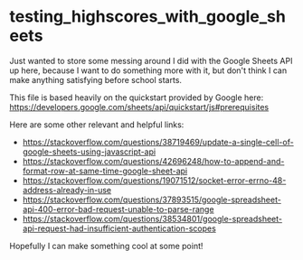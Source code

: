 # testing_highscores_with_google_sheets
Just wanted to store some messing around I did with the Google Sheets API up here, because I want to do something more with it, but don't think I can make anything satisfying before school starts.

This file is based heavily on the quickstart provided by Google here:
https://developers.google.com/sheets/api/quickstart/js#prerequisites

Here are some other relevant and helpful links:
* https://stackoverflow.com/questions/38719469/update-a-single-cell-of-google-sheets-using-javascript-api
* https://stackoverflow.com/questions/42696248/how-to-append-and-format-row-at-same-time-google-sheet-api
* https://stackoverflow.com/questions/19071512/socket-error-errno-48-address-already-in-use
* https://stackoverflow.com/questions/37893515/google-spreadsheet-api-400-error-bad-request-unable-to-parse-range
* https://stackoverflow.com/questions/38534801/google-spreadsheet-api-request-had-insufficient-authentication-scopes

Hopefully I can make something cool at some point!
